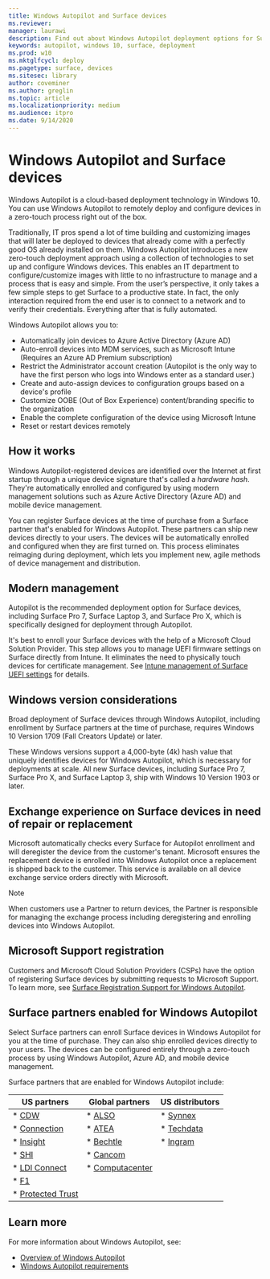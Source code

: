 ```yaml
---
title: Windows Autopilot and Surface devices
ms.reviewer: 
manager: laurawi
description: Find out about Windows Autopilot deployment options for Surface devices.
keywords: autopilot, windows 10, surface, deployment
ms.prod: w10
ms.mktglfcycl: deploy
ms.pagetype: surface, devices
ms.sitesec: library
author: coveminer
ms.author: greglin
ms.topic: article
ms.localizationpriority: medium
ms.audience: itpro
ms.date: 9/14/2020
---
```


# Windows Autopilot and Surface devices

Windows Autopilot is a cloud-based deployment technology in Windows 10. You can use Windows Autopilot to remotely deploy and configure devices in a zero-touch process right out of the box.

Traditionally, IT pros spend a lot of time building and customizing images that will later be deployed to devices that already come with a perfectly good OS already installed on them. Windows Autopilot introduces a new zero-touch deployment approach using a collection of technologies to set up and configure Windows devices. This enables an IT department to configure/customize images with little to no infrastructure to manage and a process that is easy and simple. From the user’s perspective, it only takes a few simple steps to get Surface to a productive state. In fact, the only interaction required from the end user is to connect to a network and to verify their credentials. Everything after that is fully automated.

Windows Autopilot allows you to:

- Automatically join devices to Azure Active Directory (Azure AD)
- Auto-enroll devices into MDM services, such as Microsoft Intune (Requires an Azure AD Premium subscription)
- Restrict the Administrator account creation (Autopilot is the only way to have the first person who logs into Windows enter as a standard user.)
- Create and auto-assign devices to configuration groups based on a device's profile
- Customize OOBE (Out of Box Experience) content/branding specific to the organization
- Enable the complete configuration of the device using Microsoft Intune
- Reset or restart devices remotely

## How it works

Windows Autopilot-registered devices are identified over the Internet at first startup through a unique device signature that's called a *hardware hash*. They're automatically enrolled and configured by using modern management solutions such as Azure Active Directory (Azure AD) and mobile device management.

You can register Surface devices at the time of purchase from a Surface partner that's enabled for Windows Autopilot. These partners can ship new devices directly to your users. The devices will be automatically enrolled and configured when they are first turned on. This process eliminates reimaging during deployment, which lets you implement new, agile methods of device management and distribution.

## Modern management

Autopilot is the recommended deployment option for Surface devices, including Surface Pro 7, Surface Laptop 3, and Surface Pro X, which is specifically designed for deployment through Autopilot.

 It's best to enroll your Surface devices with the help of a Microsoft Cloud Solution Provider. This step allows you to manage UEFI firmware settings on Surface directly from Intune. It eliminates the need to physically touch devices for certificate management. See [Intune management of Surface UEFI settings](surface-manage-dfci-guide.md) for details.

## Windows version considerations

Broad deployment of Surface devices through Windows Autopilot, including enrollment by Surface partners at the time of purchase, requires Windows 10 Version 1709 (Fall Creators Update) or later.

These Windows versions support a 4,000-byte (4k) hash value that uniquely identifies devices for Windows Autopilot, which is necessary for deployments at scale. All new Surface devices, including Surface Pro 7, Surface Pro X, and Surface Laptop 3, ship with Windows 10 Version 1903 or later.

## Exchange experience on Surface devices in need of repair or replacement

Microsoft automatically checks every Surface for Autopilot enrollment and will deregister the device from the customer's tenant.  Microsoft ensures the replacement device is enrolled into Windows Autopilot once a replacement is shipped back to the customer. This service is available on all device exchange service orders directly with Microsoft.

> [!NOTE]
> When customers use a Partner to return devices, the Partner is responsible for managing the exchange process including deregistering and enrolling devices into Windows Autopilot.

## Microsoft Support registration

Customers and Microsoft Cloud Solution Providers (CSPs) have the option of registering Surface devices by submitting requests to Microsoft Support. To learn more, see [Surface Registration Support for Windows Autopilot](surface-autopilot-registration-support.md).

## Surface partners enabled for Windows Autopilot

Select Surface partners can enroll Surface devices in Windows Autopilot for you at the time of purchase. They can also ship enrolled devices directly to your users. The devices can be configured entirely through a zero-touch process by using Windows Autopilot, Azure AD, and mobile device management.

Surface partners that are enabled for Windows Autopilot include:

| US partners | Global partners | US distributors |
|--------------|---------------|-------------------|
| * [CDW](https://www.cdw.com/) | * [ALSO](https://www.also.com/ec/cms5/de_1010/1010_anbieter/microsoft/windows-autopilot/index.jsp) | * [Synnex](https://www.synnexcorp.com/us/microsoft/surface-autopilot/)  |
| * [Connection](https://www.connection.com/brand/microsoft/microsoft-surface)   | * [ATEA](https://www.atea.com/) | * [Techdata](https://www.techdata.com/)  |
| * [Insight](https://www.insight.com/en_US/buy/partner/microsoft/surface/windows-autopilot.html)  | * [Bechtle](https://www.bechtle.com/marken/microsoft/microsoft-windows-autopilot) | * [Ingram](https://go.microsoft.com/fwlink/p/?LinkID=2128954)   |
| * [SHI](https://www.shi.com/Surface) | * [Cancom](https://www.cancom.de/) |    |
| * [LDI Connect](https://www.myldi.com/managed-it/)  | * [Computacenter](https://www.computacenter.com/uk) |    |
| * [F1](https://www.functiononeit.com/#empower)  |   |  |
| * [Protected Trust](https://go.microsoft.com/fwlink/p/?LinkID=2129005) | | | 

## Learn more

For more information about Windows Autopilot, see:
- [Overview of Windows Autopilot](https://docs.microsoft.com/windows/deployment/windows-autopilot/windows-10-autopilot)
- [Windows Autopilot requirements](https://docs.microsoft.com/windows/deployment/windows-autopilot/windows-autopilot-requirements)